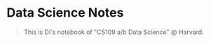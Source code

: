 <h1 id="cover-heading">
  Data Science Notes
</h1>

>  This is Di's notebook of "CS109 a/b Data Science" @ Harvard.
